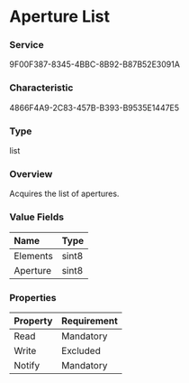 # Aperture List

### Service

9F00F387-8345-4BBC-8B92-B87B52E3091A

### Characteristic

4866F4A9-2C83-457B-B393-B9535E1447E5

### Type

list

### Overview

Acquires the list of apertures.

### Value Fields

| Name | Type |
|:--|:--|
| Elements | sint8 |
| Aperture | sint8 |

### Properties

| Property | Requirement |
|:--|:--|
| Read | Mandatory |
| Write | Excluded |
| Notify | Mandatory |